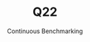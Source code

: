 ---
layout: docu
title: Q22
subtitle: Continuous Benchmarking
selected: TPC-H
expanded: Benchmarking
benchmark: /individual_results/Q22.html
---